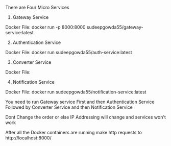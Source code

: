 There are Four Micro Services

1. Gateway Service

Docker File: docker run -p 8000:8000 sudeepgowda55/gateway-service:latest

2. Authentication Service

Docker File: docker run sudeepgowda55/auth-service:latest

3. Converter Service

Docker File: 

4. Notification Service

Docker File: docker run sudeepgowda55/notification-service:latest

You need to run Gateway service First and then Authentication Service Followed by Converter Service and then Notification Service

Dont Change the order or else IP Addressing will change and services won't work

After all the Docker containers are running make http requests to http://localhost:8000/
